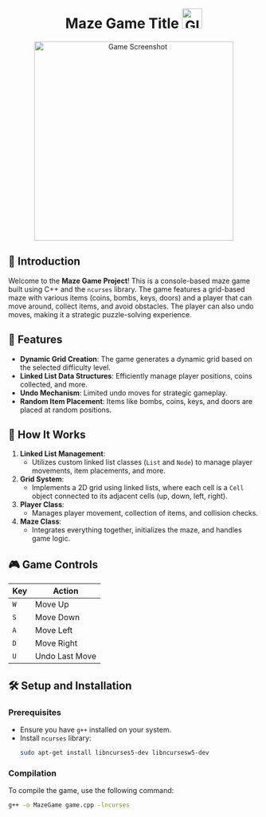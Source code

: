 <h1 align="center">
  Maze Game Title
  <img src="https://encrypted-tbn0.gstatic.com/images?q=tbn:ANd9GcR6NiyPlS7cyuZjD3a8imeXyXVcQ_SJL6oLYw&s" alt="GIF Title" width="40"/>
</h1>



  <div align="center">
  <img src="https://github.com/user-attachments/assets/0d9672da-2368-4129-bce5-bb2157428fbe" alt="Game Screenshot" width="400"/>
</div>


## 🏁 Introduction

Welcome to the **Maze Game Project**! This is a console-based maze game built using C++ and the `ncurses` library. The game features a grid-based maze with various items (coins, bombs, keys, doors) and a player that can move around, collect items, and avoid obstacles. The player can also undo moves, making it a strategic puzzle-solving experience.

## 🚀 Features

- **Dynamic Grid Creation**: The game generates a dynamic grid based on the selected difficulty level.
- **Linked List Data Structures**: Efficiently manage player positions, coins collected, and more.
- **Undo Mechanism**: Limited undo moves for strategic gameplay.
- **Random Item Placement**: Items like bombs, coins, keys, and doors are placed at random positions.

## 📜 How It Works

1. **Linked List Management**: 
    - Utilizes custom linked list classes (`List` and `Node`) to manage player movements, item placements, and more.
2. **Grid System**: 
    - Implements a 2D grid using linked lists, where each cell is a `Cell` object connected to its adjacent cells (up, down, left, right).
3. **Player Class**: 
    - Manages player movement, collection of items, and collision checks.
4. **Maze Class**: 
    - Integrates everything together, initializes the maze, and handles game logic.

## 🎮 Game Controls

| Key | Action       |
|-----|--------------|
| `W` | Move Up      |
| `S` | Move Down    |
| `A` | Move Left    |
| `D` | Move Right   |
| `U` | Undo Last Move |

## 🛠️ Setup and Installation

### Prerequisites

- Ensure you have `g++` installed on your system.
- Install `ncurses` library: 
    ```bash
    sudo apt-get install libncurses5-dev libncursesw5-dev
    ```

### Compilation

To compile the game, use the following command:
```bash
g++ -o MazeGame game.cpp -lncurses
```

